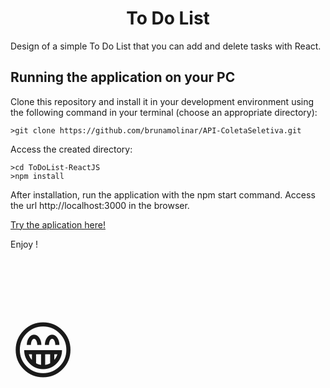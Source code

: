 <h1 align="center"> To Do List </h1>

Design of a simple To Do List that you can add and delete tasks with React.


<h2> Running the application on your PC </h2>
Clone this repository and install it in your development environment using the following command in your terminal (choose an appropriate directory):

```
>git clone https://github.com/brunamolinar/API-ColetaSeletiva.git
```
Access the created directory:
```
>cd ToDoList-ReactJS
>npm install
```

After installation, run the application with the npm start command. Access the url http://localhost:3000 in the browser.

<a href="https://coletaseletivabruna.netlify.app/">Try the aplication here!</a>


Enjoy !<p style="font-size:100px">&#128513;</p>

